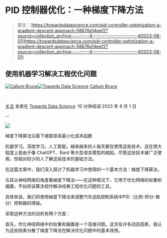 # PID 控制器优化：一种梯度下降方法

> 原文：[https://towardsdatascience.com/pid-controller-optimization-a-gradient-descent-approach-58876e14eef2?source=collection_archive---------4-----------------------#2023-08-01](https://towardsdatascience.com/pid-controller-optimization-a-gradient-descent-approach-58876e14eef2?source=collection_archive---------4-----------------------#2023-08-01)

## 使用机器学习解决工程优化问题

[](https://medium.com/@callum.bruce1?source=post_page-----58876e14eef2--------------------------------)[![Callum Bruce](../Images/4833a199a9449434777fdf5ce913a9cb.png)](https://medium.com/@callum.bruce1?source=post_page-----58876e14eef2--------------------------------)[](https://towardsdatascience.com/?source=post_page-----58876e14eef2--------------------------------)[![Towards Data Science](../Images/a6ff2676ffcc0c7aad8aaf1d79379785.png)](https://towardsdatascience.com/?source=post_page-----58876e14eef2--------------------------------) [Callum Bruce](https://medium.com/@callum.bruce1?source=post_page-----58876e14eef2--------------------------------)

·

[关注](https://medium.com/m/signin?actionUrl=https%3A%2F%2Fmedium.com%2F_%2Fsubscribe%2Fuser%2Fa9c915837ab3&operation=register&redirect=https%3A%2F%2Ftowardsdatascience.com%2Fpid-controller-optimization-a-gradient-descent-approach-58876e14eef2&user=Callum+Bruce&userId=a9c915837ab3&source=post_page-a9c915837ab3----58876e14eef2---------------------post_header-----------) 发表在 [Towards Data Science](https://towardsdatascience.com/?source=post_page-----58876e14eef2--------------------------------) ·10 分钟阅读·2023 年 8 月 1 日[](https://medium.com/m/signin?actionUrl=https%3A%2F%2Fmedium.com%2F_%2Fvote%2Ftowards-data-science%2F58876e14eef2&operation=register&redirect=https%3A%2F%2Ftowardsdatascience.com%2Fpid-controller-optimization-a-gradient-descent-approach-58876e14eef2&user=Callum+Bruce&userId=a9c915837ab3&source=-----58876e14eef2---------------------clap_footer-----------)

--

[](https://medium.com/m/signin?actionUrl=https%3A%2F%2Fmedium.com%2F_%2Fbookmark%2Fp%2F58876e14eef2&operation=register&redirect=https%3A%2F%2Ftowardsdatascience.com%2Fpid-controller-optimization-a-gradient-descent-approach-58876e14eef2&source=-----58876e14eef2---------------------bookmark_footer-----------)![](../Images/4350abf8767e1ec8d3ce9a121cb47b01.png)

梯度下降算法沿着下坡路径来最小化成本函数

机器学习。深度学习。人工智能。越来越多的人每天都在使用这些技术。这在很大程度上是由于像 ChatGPT、Bard 等大型语言模型的崛起。尽管这些技术被广泛使用，但相对较少的人了解这些技术的基础方法。

在这篇文章中，我们深入探讨了机器学习中使用的一个基本方法：梯度下降算法。

与其从神经网络的角度看梯度下降法——在这种情况下，它用于优化网络的权重和偏置，不如将该算法视作解决经典工程优化问题的工具。

具体来说，我们将使用梯度下降法来调整汽车巡航控制系统中PID（比例-积分-微分）控制器的增益。

采取这种方法的动机有两个方面：

首先，优化神经网络中的权重和偏置是一个高维问题。这涉及许多动态因素，我认为这些因素分散了梯度下降法在解决优化问题中的基本效用。
